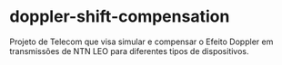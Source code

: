 ﻿# doppler-shift-compensation

Projeto de Telecom que visa simular e compensar o Efeito Doppler em transmissões de NTN LEO para diferentes tipos de dispositivos.
